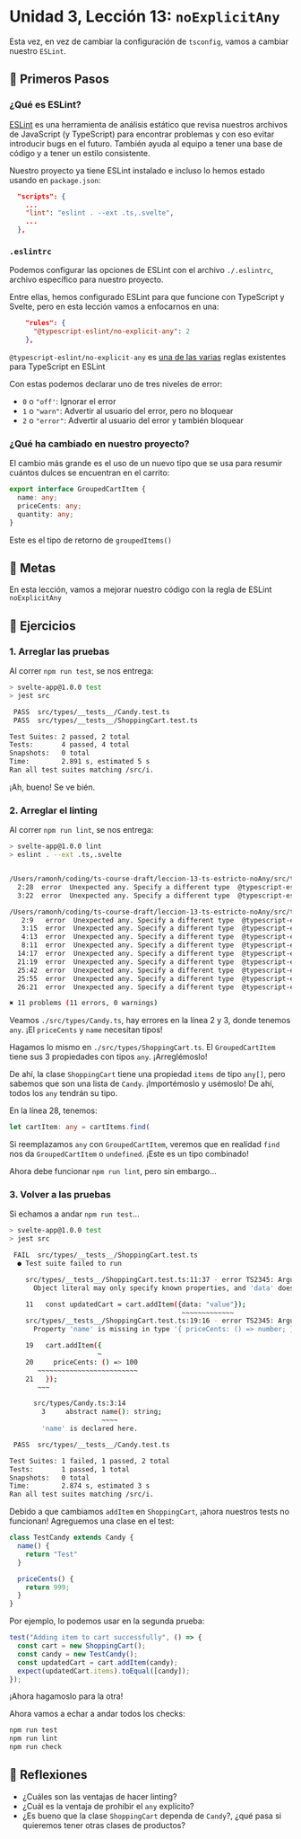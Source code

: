 # Unidad 3, Lección 13: `noExplicitAny`

Esta vez, en vez de cambiar la configuración de `tsconfig`, vamos a cambiar nuestro `ESLint`.

## 🐾 Primeros Pasos

### ¿Qué es ESLint?

[ESLint](https://eslint.org/) es una herramienta de análisis estático que revisa nuestros archivos de JavaScript (y TypeScript) para encontrar problemas y con eso evitar introducir bugs en el futuro. También ayuda al equipo a tener una base de código y a tener un estilo consistente.

Nuestro proyecto ya tiene ESLint instalado e incluso lo hemos estado usando en `package.json`:

```json
  "scripts": {
    ...
    "lint": "eslint . --ext .ts,.svelte",
    ...
  },
```

### `.eslintrc`

Podemos configurar las opciones de ESLint con el archivo `./.eslintrc`, archivo específico para nuestro proyecto.

Entre ellas, hemos configurado ESLint para que funcione con TypeScript y Svelte, pero en esta lección vamos a enfocarnos en una:

```json
    "rules": { 
      "@typescript-eslint/no-explicit-any": 2
    },
```

`@typescript-eslint/no-explicit-any` es [una de las varias](https://typescript-eslint.io/rules/) reglas existentes para TypeScript en ESLint

Con estas podemos declarar uno de tres niveles de error:

- `0` o `"off'`: Ignorar el error
- `1` o `"warn"`: Advertir al usuario del error, pero no bloquear
- `2` o `"error"`: Advertir al usuario del error y también bloquear

### ¿Qué ha cambiado en nuestro proyecto?

El cambio más grande es el uso de un nuevo tipo que se usa para resumir cuántos dulces se encuentran en el carrito:

```typescript
export interface GroupedCartItem {
  name: any;
  priceCents: any;
  quantity: any;
}
```

Este es el tipo de retorno de `groupedItems()`

## 🥅 Metas

En esta lección, vamos a mejorar nuestro código con la regla de ESLint `noExplicitAny`

## 🤸 Ejercicios

### 1. Arreglar las pruebas

Al correr `npm run test`, se nos entrega:

```bash
> svelte-app@1.0.0 test
> jest src

 PASS  src/types/__tests__/Candy.test.ts
 PASS  src/types/__tests__/ShoppingCart.test.ts

Test Suites: 2 passed, 2 total
Tests:       4 passed, 4 total
Snapshots:   0 total
Time:        2.891 s, estimated 5 s
Ran all test suites matching /src/i.
```

¡Ah, bueno! Se ve bién.

### 2. Arreglar el linting

Al correr `npm run lint`, se nos entrega:

```bash
> svelte-app@1.0.0 lint
> eslint . --ext .ts,.svelte


/Users/ramonh/coding/ts-course-draft/leccion-13-ts-estricto-noAny/src/types/Candy.ts
  2:28  error  Unexpected any. Specify a different type  @typescript-eslint/no-explicit-any
  3:22  error  Unexpected any. Specify a different type  @typescript-eslint/no-explicit-any

/Users/ramonh/coding/ts-course-draft/leccion-13-ts-estricto-noAny/src/types/ShoppingCart.ts
   2:9   error  Unexpected any. Specify a different type  @typescript-eslint/no-explicit-any
   3:15  error  Unexpected any. Specify a different type  @typescript-eslint/no-explicit-any
   4:13  error  Unexpected any. Specify a different type  @typescript-eslint/no-explicit-any
   8:11  error  Unexpected any. Specify a different type  @typescript-eslint/no-explicit-any
  14:17  error  Unexpected any. Specify a different type  @typescript-eslint/no-explicit-any
  21:19  error  Unexpected any. Specify a different type  @typescript-eslint/no-explicit-any
  25:42  error  Unexpected any. Specify a different type  @typescript-eslint/no-explicit-any
  25:55  error  Unexpected any. Specify a different type  @typescript-eslint/no-explicit-any
  26:21  error  Unexpected any. Specify a different type  @typescript-eslint/no-explicit-any

✖ 11 problems (11 errors, 0 warnings)
```

Veamos `./src/types/Candy.ts`, hay errores en la línea 2 y 3, donde tenemos `any`. ¡El `priceCents` y `name` necesitan tipos!

Hagamos lo mismo en `./src/types/ShoppingCart.ts`. El `GroupedCartItem` tiene sus 3 propiedades con tipos `any`. ¡Arreglémoslo!

De ahí, la clase `ShoppingCart` tiene una propiedad `items` de tipo `any[]`, pero sabemos que son una lista de `Candy`. ¡Importémoslo y usémoslo! De ahí, todos los `any` tendrán su tipo.

En la línea 28, tenemos: 

```typescript
let cartItem: any = cartItems.find(
```

Si reemplazamos `any` con `GroupedCartItem`, veremos que en realidad `find` nos da `GroupedCartItem` o `undefined`. ¡Este es un tipo combinado!

Ahora debe funcionar `npm run lint`, pero sin embargo...

### 3. Volver a las pruebas

Si echamos a andar `npm run test`...

```bash
> svelte-app@1.0.0 test
> jest src

 FAIL  src/types/__tests__/ShoppingCart.test.ts
  ● Test suite failed to run

    src/types/__tests__/ShoppingCart.test.ts:11:37 - error TS2345: Argument of type '{ data: string; }' is not assignable to parameter of type 'Candy'.
      Object literal may only specify known properties, and 'data' does not exist in type 'Candy'.

    11   const updatedCart = cart.addItem({data: "value"});
                                           ~~~~~~~~~~~~~
    src/types/__tests__/ShoppingCart.test.ts:19:16 - error TS2345: Argument of type '{ priceCents: () => number; }' is not assignable to parameter of type 'Candy'.
      Property 'name' is missing in type '{ priceCents: () => number; }' but required in type 'Candy'.

    19   cart.addItem({
                      ~
    20     priceCents: () => 100
       ~~~~~~~~~~~~~~~~~~~~~~~~~
    21   });
       ~~~

      src/types/Candy.ts:3:14
        3     abstract name(): string;
                       ~~~~
        'name' is declared here.

 PASS  src/types/__tests__/Candy.test.ts

Test Suites: 1 failed, 1 passed, 2 total
Tests:       1 passed, 1 total
Snapshots:   0 total
Time:        2.874 s, estimated 3 s
Ran all test suites matching /src/i.
```

Debido a que cambiamos `addItem` en `ShoppingCart`, ¡ahora nuestros tests no funcionan! Agreguemos una clase en el test:

```typescript
class TestCandy extends Candy {
  name() {
    return "Test"
  }

  priceCents() {
    return 999;
  }
}
```

Por ejemplo, lo podemos usar en la segunda prueba:

```typescript
test("Adding item to cart successfully", () => {
  const cart = new ShoppingCart();
  const candy = new TestCandy();
  const updatedCart = cart.addItem(candy);
  expect(updatedCart.items).toEqual([candy]);
});
```

¡Ahora hagamoslo para la otra!

Ahora vamos a echar a andar todos los checks:

```bash
npm run test
npm run lint
npm run check
```

## 🤔 Reflexiones

- ¿Cuáles son las ventajas de hacer linting?
- ¿Cuál es la ventaja de prohibir el `any` explícito? 
- ¿Es bueno que la clase `ShoppingCart` dependa de `Candy`?, ¿qué pasa si quieremos tener otras clases de productos?
